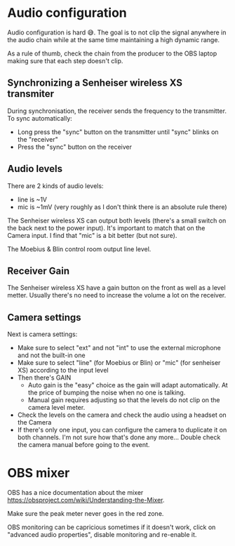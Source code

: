 # Audio configuration

Audio configuration is hard 😅. The goal is to not clip the signal anywhere in the audio chain while at the same time maintaining a high dynamic range.

As a rule of thumb, check the chain from the producer to the OBS laptop making sure that each step doesn't clip.

## Synchronizing a Senheiser wireless XS transmiter

During synchronisation, the receiver sends the frequency to the transmitter. To sync automatically:

- Long press the "sync" button on the transmitter until "sync" blinks on the "receiver"
- Press the "sync" button on the receiver

## Audio levels

There are 2 kinds of audio levels:

- line is ~1V
- mic is ~1mV (very roughly as I don't think there is an absolute rule there)

The Senheiser wireless XS can output both levels (there's a small switch on the back next to the power input). It's important to match that on the Camera input. I find that "mic" is a bit better (but not sure).

The Moebius & Blin control room output line level.

## Receiver Gain

The Senheiser wireless XS have a gain button on the front as well as a level metter. Usually there's no need to increase the volume a lot on the receiver.

## Camera settings

Next is camera settings:

- Make sure to select "ext" and not "int" to use the external microphone and not the built-in one
- Make sure to select "line" (for Moebius or Blin) or "mic" (for senheiser XS) according to the input level
- Then there's GAIN
  - Auto gain is the "easy" choice as the gain will adapt automatically. At the price of bumping the noise when no one is talking.
  - Manual gain requires adjusting so that the levels do not clip on the camera level meter.
- Check the levels on the camera and check the audio using a headset on the Camera
- If there's only one input, you can configure the camera to duplicate it on both channels. I'm not sure how that's done any more... Double check the camera manual before going to the event.

# OBS mixer

OBS has a nice documentation about the mixer https://obsproject.com/wiki/Understanding-the-Mixer.

Make sure the peak meter never goes in the red zone.

OBS monitoring can be capricious sometimes if it doesn't work, click on "advanced audio properties", disable monitoring and re-enable it.
